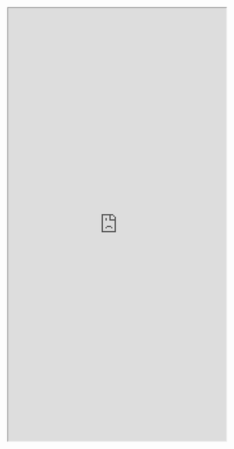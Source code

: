 <iframe 
src="https://coda.io/embed/jD38E5fJk_/#Full-Active-Inference-Ontology_tuuOJ_Ew/r136&view=full&viewMode=embedplay&hideSections=true" 
width=900 
height=1000 
style="max-width: 100%;" 
allow="fullscreen">
</iframe>